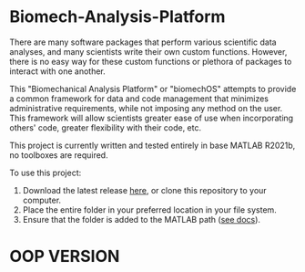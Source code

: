 # Biomech-Analysis-Platform
There are many software packages that perform various scientific data analyses, and many scientists write their own custom functions. However, there is no easy way for these custom functions or plethora of packages to interact with one another.

This "Biomechanical Analysis Platform" or "biomechOS" attempts to provide a common framework for data and code management that minimizes administrative requirements, while not imposing any method on the user. This framework will allow scientists greater ease of use when incorporating others' code, greater flexibility with their code, etc.

This project is currently written and tested entirely in base MATLAB R2021b, no toolboxes are required.

To use this project:
1. Download the latest release [here](https://github.com/biomechOS/Biomech-Analysis-Platform/releases/latest), or clone this repository to your computer.
2. Place the entire folder in your preferred location in your file system. 
3. Ensure that the folder is added to the MATLAB path ([see docs](https://www.mathworks.com/help/matlab/matlab_env/add-remove-or-reorder-folders-on-the-search-path.html)).

# OOP VERSION